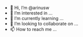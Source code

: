 - 👋 Hi, I’m @arinusw
- 👀 I’m interested in ...
- 🌱 I’m currently learning ...
- 💞️ I’m looking to collaborate on ...
- 📫 How to reach me ...

<!---
arinusw/arinusw is a ✨ special ✨ repository because its `README.md` (this file) appears on your GitHub profile.
You can click the Preview link to take a look at your changes.
--->
